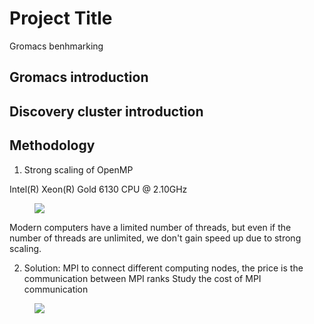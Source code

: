 # Project Title

Gromacs benhmarking

## Gromacs introduction

## Discovery cluster introduction

## Methodology
1. Strong scaling of OpenMP

Intel(R) Xeon(R) Gold 6130 CPU @ 2.10GHz
<figure>
  <img src="https://github.com/hoatrinhusc/Gromacs-benchmark/blob/main/1MPI-OpenMP.png"/>
</figure>

Modern computers have a limited number of threads, but even if the number of threads are unlimited, we don't gain speed up due to strong scaling.

2. Solution: MPI to connect different computing nodes, the price is the communication between MPI ranks
Study the cost of MPI communication
<figure>
  <img src="https://github.com/hoatrinhusc/Gromacs-benchmark/blob/main/MPI_PME.png"/>
</figure>



